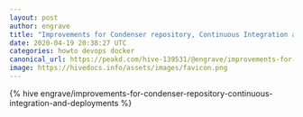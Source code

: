 ```yaml
---
layout: post
author: engrave
title: "Improvements for Condenser repository, Continuous Integration and Deployments"
date: 2020-04-19 20:38:27 UTC
categories: howto devops docker
canonical_url: https://peakd.com/hive-139531/@engrave/improvements-for-condenser-repository-continuous-integration-and-deployments
image: https://hivedocs.info/assets/images/favicon.png
---
```

{% hive engrave/improvements-for-condenser-repository-continuous-integration-and-deployments %}
